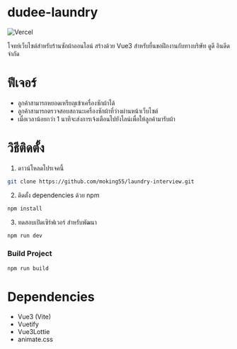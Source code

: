 # dudee-laundry
![Vercel](https://vercelbadge.vercel.app/api/moking55/laundry-interview?style=for-the-badge)

โจทย์เว็บไซต์สำหรับร้านซักผ้าออนไลน์ สร้างด้วย Vue3 สำหรับยื่นขอฝึกงานกับทางบริษัท ดูดี อินดีด จำกัด

# ฟีเจอร์
- ลูกค้าสามารถหยอดเหรียญเข้าเครื่องซักผ้าได้
- ลูกค้าสามารถตรวจสอบสถานะเครื่องซักผ้าที่ว่างผ่านหน้าเว็บไซต์
- เมื่อเวลาน้อยกว่า 1 นาทีจะส่งการเจ้งเตือนไปยังไลน์เพื่อให้ลูกค้ามารับผ้า

# วิธีติดตั้ง
1. ดาวน์โหลดโปรเจคนี้
```sh
git clone https://github.com/moking55/laundry-interview.git
```

2. ติดตั้ง dependencies ด้วย npm
```sh
npm install
```

3. ทดสอบเปิดเซิร์ฟเวอร์ สำหรับพัฒนา
```sh
npm run dev
```

### Build Project

```sh
npm run build
```

# Dependencies
- Vue3 (Vite)
- Vuetify
- Vue3Lottie
- animate.css
